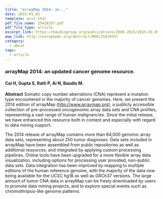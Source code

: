 ```yaml
---
title: "arrayMap 2014: an..."
date: 2015-01-01
template: post.html
pdf_file_name: 25428357.pdf
pdf_file_type: article
excerpt_link: https://baudisgroup.org/publications/2008-2015/2015-01-01-arrayMap-2014-an/
www_link: http://europepmc.org/abstract/MED/25428357
category:
  - about
tags:
  - article
---
```


### arrayMap 2014: an updated cancer genome resource.
#### Cai H, Gupta S, Rath P, Ai N, Baudis M.

**Abstract** Somatic copy number aberrations (CNA) represent a mutation type encountered in the majority of cancer genomes. Here, we present the 2014 edition of arrayMap (http://www.arraymap.org), a publicly accessible collection of pre-processed oncogenomic array data sets and CNA profiles, representing a vast range of human malignancies. Since the initial release, we have enhanced this resource both in content and especially with regard to data mining support.

<!--more-->

The 2014 release of arrayMap contains more than 64,000 genomic array data sets, representing about 250 tumor diagnoses. Data sets included in arrayMap have been assembled from public repositories as well as additional resources, and integrated by applying custom processing pipelines. Online tools have been upgraded for a more flexible array data visualization, including options for processing user provided, non-public data sets. Data integration has been improved by mapping to multiple editions of the human reference genome, with the majority of the data now being available for the UCSC hg18 as well as GRCh37 versions. The large amount of tumor CNA data in arrayMap can be freely downloaded by users to promote data mining projects, and to explore special events such as chromothripsis-like genome patterns.
